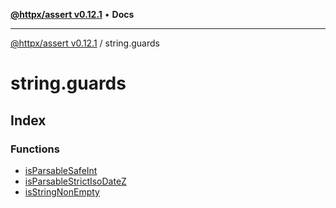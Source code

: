 [**@httpx/assert v0.12.1**](../README.md) • **Docs**

***

[@httpx/assert v0.12.1](../README.md) / string.guards

# string.guards

## Index

### Functions

- [isParsableSafeInt](functions/isParsableSafeInt.md)
- [isParsableStrictIsoDateZ](functions/isParsableStrictIsoDateZ.md)
- [isStringNonEmpty](functions/isStringNonEmpty.md)
